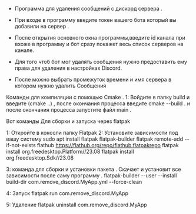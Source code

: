 - Программа для удаления сообщений с дискорд сервера .

- При входе в программу введите токен вашего бота который вы добавили на сервер .

- После открытия основного окна программы,введите id канала при вхоже в программу и бот сразу покажет весь список серверов на канале. 

- Для того чтоб бот мог удалять сообщения нужно предоставить ему права для удаления в настройках Discord.

- После можно выбрать промежуток времени и имя сервера в котором нужно удалить Сообщения

Команды для компиляции с помощью Cmake .
1: Войдите в папку build  и введите (cmake ..) , после окончания процесса введите cmake --build . и после окончания процесса  запустите файл main .

Вот команды Для сборки и запуска через flatpak

1: Откройте в консоли папку Flatpak
2: Установите зависимости под вашу систему
sudo apt install flatpak flatpak-builder
flatpak remote-add --if-not-exists flathub https://flathub.org/repo/flathub.flatpakrepo
flatpak install org.freedesktop.Platform//23.08
flatpak install org.freedesktop.Sdk//23.08

3: команда для сборки и установки пакета . Скачает и установит все зависимости после саму программу . 
flatpak-builder --user --install build-dir com.remove_discord.MyApp.yml --force-clean

4: Запуск
flatpak run com.remove_discord.MyApp

5: Удаление
flatpak uninstall  com.remove_discord.MyApp
